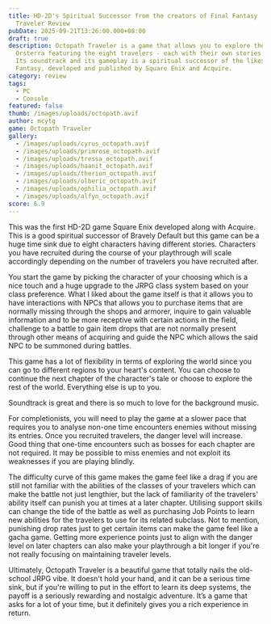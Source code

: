 ```yaml
---
title: HD-2D's Spiritual Successor from the creators of Final Fantasy | Octopath
  Traveler Review
pubDate: 2025-09-21T13:26:00.000+08:00
draft: true
description: Octopath Traveler is a game that allows you to explore the world of
  Orsterra featuring the eight travelers - each with their own stories to tell.
  Its soundtrack and its gameplay is a spiritual successor of the likes of Final
  Fantasy, developed and published by Square Enix and Acquire.
category: review
tags:
  - PC
  - Console
featured: false
thumb: /images/uploads/octopath.avif
author: mcytg
game: Octopath Traveler
gallery:
  - /images/uploads/cyrus_octopath.avif
  - /images/uploads/primrose_octopath.avif
  - /images/uploads/tressa_octopath.avif
  - /images/uploads/haanit_octopath.avif
  - /images/uploads/therion_octopath.avif
  - /images/uploads/olberic_octopath.avif
  - /images/uploads/ophilia_octopath.avif
  - /images/uploads/alfyn_octopath.avif
score: 6.9
---
```

This was the first HD-2D game Square Enix developed along with Acquire. This is a good spiritual successor of Bravely Default but this game can be a huge time sink due to eight characters having different stories. Characters you have recruited during the course of your playthrough will scale accordingly depending on the number of travelers you have recruited after. 

You start the game by picking the character of your choosing which is a nice touch and a huge upgrade to the JRPG class system based on your class preference. What I liked about the game itself is that it allows you to have interactions with NPCs that allows you to purchase items that are normally missing through the shops and armorer, inquire to gain valuable information and to be more receptive with certain actions in the field, challenge to a battle to gain item drops that are not normally present through other means of acquiring and guide the NPC which allows the said NPC to be summoned during battles.

This game has a lot of flexibility in terms of exploring the world since you can go to different regions to your heart's content. You can choose to continue the next chapter of the character's tale or choose to explore the rest of the world. Everything else is up to you.

Soundtrack is great and there is so much to love for the background music.

For completionists, you will need to play the game at a slower pace that requires you to analyse non-one time encounters enemies without missing its entries. Once you recruited travelers, the danger level will increase. Good thing that one-time encounters such as bosses for each chapter are not required. It may be possible to miss enemies and not exploit its weaknesses if you are playing blindly.

The difficulty curve of this game makes the game feel like a drag if you are still not familiar with the abilities of the classes of your travelers which can make the battle not just lengthier, but the lack of familiarity of the travelers' ability itself can punish you at times at a later chapter. Utilising support skills can change the tide of the battle as well as purchasing Job Points to learn new abilities for the travelers to use for its related subclass. Not to mention, punishing drop rates just to get certain items can make the game feel like a gacha game. Getting more experience points just to align with the danger level on later chapters can also make your playthrough a bit longer if you're not really focusing on maintaining traveler levels.

Ultimately, Octopath Traveler is a beautiful game that totally nails the old-school JRPG vibe. It doesn't hold your hand, and it can be a serious time sink, but if you're willing to put in the effort to learn its deep systems, the payoff is a seriously rewarding and nostalgic adventure. It’s a game that asks for a lot of your time, but it definitely gives you a rich experience in return.
